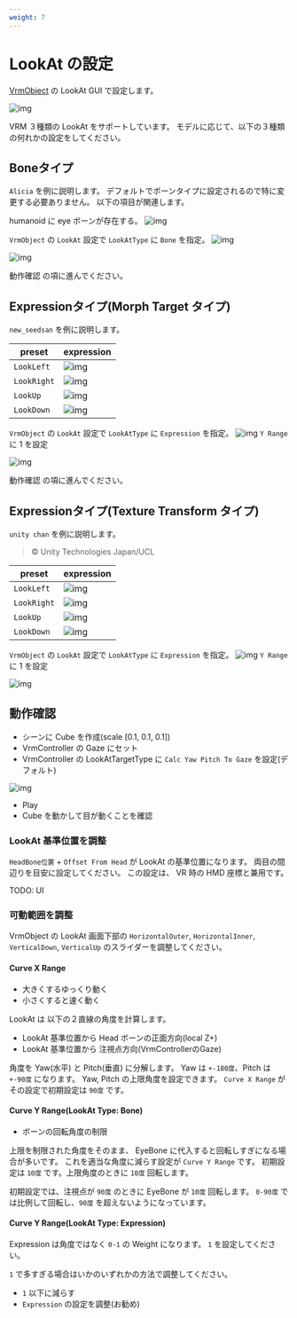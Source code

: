 ```yaml
---
weight: 7
---
```


# LookAt の設定

[VrmObject](/univrm1/vrm1_tutorial/vrm_object) の LookAt GUI で設定します。

![img](/_static/images/vrm10/tutorial/vrm_lookat_settings.jpg)

VRM ３種類の LookAt をサポートしています。
モデルに応じて、以下の３種類の何れかの設定をしてください。

## Boneタイプ

`Alicia` を例に説明します。
デフォルトでボーンタイプに設定されるので特に変更する必要ありません。
以下の項目が関連します。

humanoid に eye ボーンが存在する。
![img](/_static/images/vrm10/tutorial/alicia_humanoid.jpg)

`VrmObject` の `LookAt` 設定で `LookAtType` に `Bone` を指定。
![img](/_static/images/vrm10/tutorial/lookat_bone.jpg)

![img](/_static/images/vrm10/tutorial/lookat_bone_anim.gif)


動作確認 の項に進んでください。

## Expressionタイプ(Morph Target タイプ)

`new_seedsan` を例に説明します。

| preset      | expression                                                      |
|-------------|-----------------------------------------------------------------|
| `LookLeft`  | ![img](/_static/images/vrm10/tutorial/expression_lookleft.jpg)  |
| `LookRight` | ![img](/_static/images/vrm10/tutorial/expression_lookright.jpg) |
| `LookUp`    | ![img](/_static/images/vrm10/tutorial/expression_lookup.jpg)    |
| `LookDown`  | ![img](/_static/images/vrm10/tutorial/expression_lookdown.jpg)  |

`VrmObject` の `LookAt` 設定で `LookAtType` に `Expression` を指定。
![img](/_static/images/vrm10/tutorial/lookat_expression.jpg)
`Y Range` に 1 を設定

![img](/_static/images/vrm10/tutorial/lookat_expression_anim.gif)


動作確認 の項に進んでください。

## Expressionタイプ(Texture Transform タイプ)

`unity chan` を例に説明します。

> © Unity Technologies Japan/UCL

| preset      | expression                                          |
|-------------|-----------------------------------------------------|
| `LookLeft`  | ![img](/_static/images/vrm10/tutorial/uv_left.jpg)  |
| `LookRight` | ![img](/_static/images/vrm10/tutorial/uv_right.jpg) |
| `LookUp`    | ![img](/_static/images/vrm10/tutorial/uv_up.jpg)    |
| `LookDown`  | ![img](/_static/images/vrm10/tutorial/uv_down.jpg)  |

`VrmObject` の `LookAt` 設定で `LookAtType` に `Expression` を指定。
![img](/_static/images/vrm10/tutorial/lookat_expression.jpg)
`Y Range` に 1 を設定

![img](/_static/images/vrm10/tutorial/lookat_uv_anim.gif)

## 動作確認

* シーンに Cube を作成(scale [0.1, 0.1, 0.1])
* VrmController の Gaze にセット
* VrmController の LookAtTargetType に `Calc Yaw Pitch To Gaze` を設定(デフォルト)

![img](/_static/images/vrm10/tutorial/lookat_targettype.jpg)

* Play
* Cube を動かして目が動くことを確認

### LookAt 基準位置を調整

`HeadBone位置` + `Offset From Head` が LookAt の基準位置になります。
両目の間辺りを目安に設定してください。
この設定は、 VR 時の HMD 座標と兼用です。

TODO: UI

### 可動範囲を調整

VrmObject の LookAt 画面下部の `HorizontalOuter`, `HorizontalInner`, `VerticalDown`, `VerticalUp` のスライダーを調整してください。

#### Curve X Range

* 大きくするゆっくり動く
* 小さくすると速く動く

LookAt は 以下の２直線の角度を計算します。

* LookAt 基準位置から Head ボーンの正面方向(local Z+)
* LookAt 基準位置から 注視点方向(VrmControllerのGaze)

角度を Yaw(水平) と Pitch(垂直) に分解します。
Yaw は `+-180度`、Pitch は `+-90度` になります。
Yaw, Pitch の上限角度を設定できます。
`Curve X Range` がその設定で初期設定は `90度` です。

#### Curve Y Range(LookAt Type: Bone)

* ボーンの回転角度の制限

上限を制限された角度をそのまま、 EyeBone  に代入すると回転しすぎになる場合が多いです。
これを適当な角度に減らす設定が `Curve Y Range` です。
初期設定は `10度` です。上限角度のときに `10度` 回転します。

初期設定では、注視点が `90度` のときに EyeBone が `10度` 回転します。
`0-90度` では比例して回転し、`90度` を超えないようになっています。

#### Curve Y Range(LookAt Type: Expression)

Expression は角度ではなく `0-1` の Weight になります。
`1` を設定してください。

`1` で多すぎる場合はいかのいずれかの方法で調整してください。

* `1` 以下に減らす
* `Expression` の設定を調整(お勧め)
